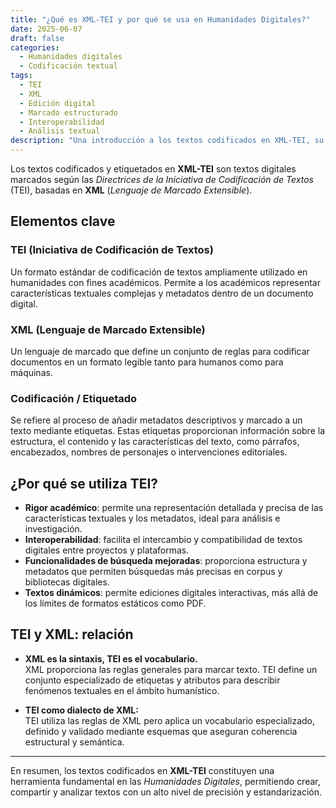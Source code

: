 ```yaml
---
title: "¿Qué es XML-TEI y por qué se usa en Humanidades Digitales?"
date: 2025-06-07
draft: false
categories:
  - Humanidades digitales
  - Codificación textual
tags:
  - TEI
  - XML
  - Edición digital
  - Marcado estructurado
  - Interoperabilidad
  - Análisis textual
description: "Una introducción a los textos codificados en XML-TEI, su utilidad académica y su papel en la interoperabilidad de proyectos de Humanidades Digitales."
---
```


Los textos codificados y etiquetados en **XML-TEI** son textos digitales marcados según las *Directrices de la Iniciativa de Codificación de Textos* (TEI), basadas en **XML** (*Lenguaje de Marcado Extensible*).

## Elementos clave

### TEI (Iniciativa de Codificación de Textos)

Un formato estándar de codificación de textos ampliamente utilizado en humanidades con fines académicos. Permite a los académicos representar características textuales complejas y metadatos dentro de un documento digital.

### XML (Lenguaje de Marcado Extensible)

Un lenguaje de marcado que define un conjunto de reglas para codificar documentos en un formato legible tanto para humanos como para máquinas.

### Codificación / Etiquetado

Se refiere al proceso de añadir metadatos descriptivos y marcado a un texto mediante etiquetas. Estas etiquetas proporcionan información sobre la estructura, el contenido y las características del texto, como párrafos, encabezados, nombres de personajes o intervenciones editoriales.

## ¿Por qué se utiliza TEI?

- **Rigor académico**: permite una representación detallada y precisa de las características textuales y los metadatos, ideal para análisis e investigación.
- **Interoperabilidad**: facilita el intercambio y compatibilidad de textos digitales entre proyectos y plataformas.
- **Funcionalidades de búsqueda mejoradas**: proporciona estructura y metadatos que permiten búsquedas más precisas en corpus y bibliotecas digitales.
- **Textos dinámicos**: permite ediciones digitales interactivas, más allá de los límites de formatos estáticos como PDF.

## TEI y XML: relación

- **XML es la sintaxis, TEI es el vocabulario.**  
  XML proporciona las reglas generales para marcar texto. TEI define un conjunto especializado de etiquetas y atributos para describir fenómenos textuales en el ámbito humanístico.

- **TEI como dialecto de XML:**  
  TEI utiliza las reglas de XML pero aplica un vocabulario especializado, definido y validado mediante esquemas que aseguran coherencia estructural y semántica.

---

En resumen, los textos codificados en **XML-TEI** constituyen una herramienta fundamental en las *Humanidades Digitales*, permitiendo crear, compartir y analizar textos con un alto nivel de precisión y estandarización.
